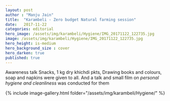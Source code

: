 ```yaml
---
layout: post
author : "Manju Jain"
title:  "Karambeli - Zero budget Natural farming session"
date:   2017-11-22 
categories: editorial
hero_image: /assets/img/karambeli/Hygiene/IMG_20171122_122735.jpg
image: /assets/img/karambeli/Hygiene/IMG_20171122_122735.jpg
hero_height: is-medium
hero_background_size : cover
hero_darken: true
published: true
---
```


Awareness talk  Snacks, 1 kg dry khichdi pkts, Drawing books and colours, soap and napkins were given to all. And a talk and small film on *personal hygiene and cleanliness* was conducted for them

{% include image-gallery.html folder="/assets/img/karambeli/Hygiene/" %}